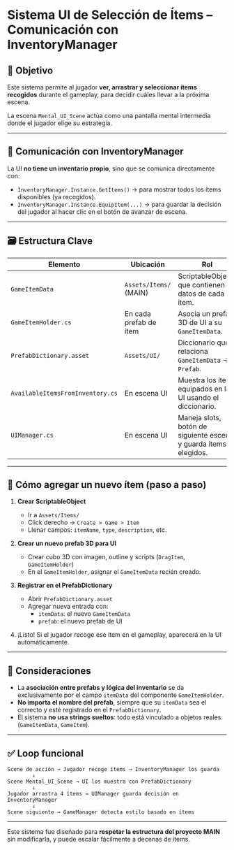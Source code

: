 # Sistema UI de Selección de Ítems – Comunicación con InventoryManager

## 🧩 Objetivo
Este sistema permite al jugador **ver, arrastrar y seleccionar ítems recogidos** durante el gameplay, para decidir cuáles llevar a la próxima escena.

La escena `Mental_UI_Scene` actúa como una pantalla mental intermedia donde el jugador elige su estrategia.

---

## 🔄 Comunicación con InventoryManager

La UI **no tiene un inventario propio**, sino que se comunica directamente con:

- `InventoryManager.Instance.GetItems()` → para mostrar todos los ítems disponibles (ya recogidos).
- `InventoryManager.Instance.EquipItem(...)` → para guardar la decisión del jugador al hacer clic en el botón de avanzar de escena.

---

## 🗃 Estructura Clave

| Elemento                  | Ubicación                | Rol                                                                 |
|---------------------------|---------------------------|----------------------------------------------------------------------|
| `GameItemData`            | `Assets/Items/` (MAIN)    | ScriptableObjects que contienen los datos de cada ítem.             |
| `GameItemHolder.cs`       | En cada prefab de ítem    | Asocia un prefab 3D de UI a su `GameItemData`.                      |
| `PrefabDictionary.asset`  | `Assets/UI/`              | Diccionario que relaciona `GameItemData` → `Prefab`.                |
| `AvailableItemsFromInventory.cs` | En escena UI       | Muestra los ítems equipados en la UI usando el diccionario.         |
| `UIManager.cs`            | En escena UI              | Maneja slots, botón de siguiente escena y guarda ítems elegidos.    |

---

## 🧰 Cómo agregar un nuevo ítem (paso a paso)

1. **Crear ScriptableObject**
   - Ir a `Assets/Items/`
   - Click derecho → `Create > Game > Item`
   - Llenar campos: `itemName`, `type`, `description`, etc.

2. **Crear un nuevo prefab 3D para UI**
   - Crear cubo 3D con imagen, outline y scripts (`DragItem`, `GameItemHolder`)
   - En el `GameItemHolder`, asignar el `GameItemData` recién creado.

3. **Registrar en el PrefabDictionary**
   - Abrir `PrefabDictionary.asset`
   - Agregar nueva entrada con:
     - `itemData`: el nuevo `GameItemData`
     - `prefab`: el nuevo prefab de UI

4. ¡Listo! Si el jugador recoge ese ítem en el gameplay, aparecerá en la UI automáticamente.

---

## 📌 Consideraciones

- La **asociación entre prefabs y lógica del inventario** se da exclusivamente por el campo `itemData` del componente `GameItemHolder`.
- **No importa el nombre del prefab**, siempre que su `itemData` sea el correcto y esté registrado en el `PrefabDictionary`.
- El sistema **no usa strings sueltos**: todo está vinculado a objetos reales (`GameItemData`, `GameItem`).

---

## ✅ Loop funcional

```text
Scene de acción → Jugador recoge ítems → InventoryManager los guarda
        ↓
Scene Mental_UI_Scene → UI los muestra con PrefabDictionary
        ↓
Jugador arrastra 4 ítems → UIManager guarda decisión en InventoryManager
        ↓
Scene siguiente → GameManager detecta estilo basado en ítems
```

---

Este sistema fue diseñado para **respetar la estructura del proyecto MAIN** sin modificarla, y puede escalar fácilmente a decenas de ítems.
